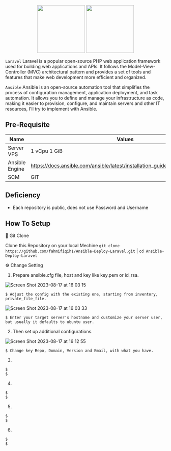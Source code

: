 <p align="center">
  <img src="https://github.com/fahmifiqih1/Ansible-Deploy-Laravel/assets/53596721/cac7a7d5-56c5-4eea-87a7-06b3b7a45710)"  width="150" height="150"/>
  <img src="https://github.com/fahmifiqih1/Ansible-Deploy-Laravel/assets/53596721/0f344d82-42a9-4123-9fd0-efba2bfff107)"  width="150" height="150"/>
</p>

`Laravel` Laravel is a popular open-source PHP web application framework used for building web applications and APIs. It follows the Model-View-Controller (MVC) architectural pattern and provides a set of tools and features that make web development more efficient and organized.

`Ansible` Ansible is an open-source automation tool that simplifies the process of configuration management, application deployment, and task automation. It allows you to define and manage your infrastructure as code, making it easier to provision, configure, and maintain servers and other IT resources, I'll try to implement with Ansible.


## Pre-Requisite

| Name | Values |
|---|---|
| Server VPS | 1 vCpu 1 GiB |
| Ansible Engine | https://docs.ansible.com/ansible/latest/installation_guide/intro_installation.html |
| SCM | GIT |

## Deficiency

* Each repository is public, does not use Password and Username

## How To Setup

🔧  Git Clone

Clone this Repository on your local Mechine ```git clone https://github.com/fahmifiqih1/Ansible-Deploy-Laravel.git``` | ```cd Ansible-Deploy-Laravel```

⚙  Change Setting

1. Prepare ansible.cfg file, host and key like key.pem or id_rsa.

![Screen Shot 2023-08-17 at 16 03 15](https://github.com/fahmifiqih1/Ansible-Webserver/assets/53596721/a00d32a0-d56f-462c-b577-2a3e1fcb8ad2)

```
$ Adjust the config with the existing one, starting from inventory, private_file_file.
```
![Screen Shot 2023-08-17 at 16 03 33](https://github.com/fahmifiqih1/Ansible-Webserver/assets/53596721/8f75744c-f310-42a6-95bb-cfd7587806a9)
```
$ Enter your target server's hostname and customize your server user, but usually it defaults to ubuntu user.
```
2. Then set up additional configurations.

![Screen Shot 2023-08-17 at 16 12 55](https://github.com/fahmifiqih1/Ansible-Webserver/assets/53596721/3ce6109a-05ab-419e-b3cd-fa57e9e9e740)
```
$ Change key Repo, Domain, Version and Email, with what you have.
```

3. 
```
$ 
$ 
```
4. 
```
$ 
$ 
```
5. 
```
$ 
$ 
```
6. 
```
$ 
$ 
```



